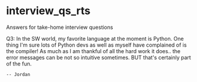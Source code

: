 # interview_qs_rts
Answers for take-home interview questions

Q3: In the SW world, my favorite language at the moment is Python. One thing I'm sure lots of Python devs as well as myself have complained of is the compiler!
    As much as I am thankful of all the hard work it does.. the error messages can be not so intuitive sometimes. BUT that's certainly part of the fun.
    
    -- Jordan
